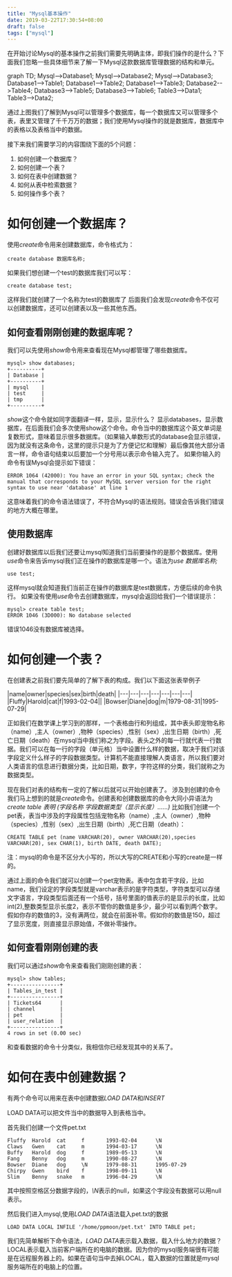 ```yaml
---
title: "Mysql基本操作"
date: 2019-03-22T17:30:54+08:00
draft: false
tags: ["mysql"]
---
```


在开始讨论Mysql的基本操作之前我们需要先明确主体，即我们操作的是什么？下面我们忽略一些具体细节来了解一下Mysql这款数据库管理数据的结构和单元。

<div class="mermaid">
graph TD;
    Mysql-->Database1;
    Mysql-->Database2;
    Mysql-->Database3;
    Database1-->Table1;
    Database1-->Table2;
    Database1-->Table3;
    Database2-->Table4;
    Database3-->Table5;
    Database3-->Table6;
    Table3-->Data1;
    Table3-->Data2;
</div>

通过上图我们了解到Mysql可以管理多个数据库，每一个数据库又可以管理多个表，表里又管理了千千万万的数据；我们使用Mysql操作的就是数据库，数据库中的表格以及表格当中的数据。

接下来我们需要学习的内容围绕下面的5个问题：

1. 如何创建一个数据库？
2. 如何创建一个表？
3. 如何在表中创建数据？
4. 如何从表中检索数据？
5. 如何操作多个表？

# 如何创建一个数据库？

使用*create*命令用来创建数据库，命令格式为：
```
create database 数据库名称;
```

如果我们想创建一个test的数据库我们可以写：
```
create database test;
```
这样我们就创建了一个名称为test的数据库了
后面我们会发现*create*命令不仅可以创建数据库，还可以创建表以及一些其他东西。

## 如何查看刚刚创建的数据库呢？
我们可以先使用*show*命令用来查看现在Mysql都管理了哪些数据库。

```
mysql> show databases;
+----------+
| Database |
+----------+
| mysql    |
| test     |
| tmp      |
+----------+
```


*show*这个命令就如同字面翻译一样，显示，显示什么？ 显示databases，显示数据库，在后面我们会多次使用show这个命令。命令当中的数据库这个英文单词是复数形式，意味着显示很多数据库。（如果输入单数形式的database会显示错误，因为就没有这条命令，这里的提示只是为了方便记忆和理解）最后像其他大部分语言一样，命令语句结束以后要加一个分号用以表示命令输入完了。
如果你输入的命令有误Mysql会提示如下错误：
```
ERROR 1064 (42000): You have an error in your SQL syntax; check the manual that corresponds to your MySQL server version for the right syntax to use near 'database' at line 1
```
这意味着我们的命令语法错误了，不符合Mysql的语法规则。错误会告诉我们错误的地方大概在哪里。

## 使用数据库

创建好数据库以后我们还要让mysql知道我们当前要操作的是那个数据库。使用*use*命令来告诉mysql我们正在操作的数据库是哪一个。语法为*use 数据库名称;*
```
use test;
```
这样mysql就会知道我们当前正在操作的数据库是test数据库，方便后续的命令执行。
如果没有使用*use*命令去创建数据库，mysql会返回给我们一个错误提示：
```
mysql> create table test;
ERROR 1046 (3D000): No database selected
```
错误1046没有数据库被选择。

# 如何创建一个表？

在创建表之前我们要先简单的了解下表的构成。我们以下面这张表举例子

|name|owner|species|sex|birth|death|
|---|---|---|---|---|---|---|
|Fluffy|Harold|cat|f|1993-02-04||
|Bowser|Diane|dog|m|1979-08-31|1995-07-29|

正如我们在数学课上学习到的那样，一个表格由行和列组成，其中表头即宠物名称（name）,主人（owner）,物种（species）,性别（sex）,出生日期（birth）,死亡日期（death）在mysql当中我们称之为字段。表头之外的每一行就代表一行数据。我们可以在每一行的字段（单元格）当中设置什么样的数据，取决于我们对该字段定义什么样子的字段数据类型。计算机不能直接理解人类语言，所以我们要对人类语言的信息进行数据分类，比如日期，数字，字符这样的分类，我们就称之为数据类型。

现在我们对表的结构有一定的了解以后就可以开始创建表了。
涉及到创建的命令我们马上想到的就是*create*命令。创建表和创建数据库的命令大同小异语法为*create table 表明 (字段名称 字段数据类型（显示长度）……)*
比如我们创建一个pet表，表当中涉及的字段属性包括宠物名称（name）,主人（owner）,物种（species）,性别（sex）,出生日期（birth）,死亡日期（death）：
```
CREATE TABLE pet (name VARCHAR(20), owner VARCHAR(20),species VARCHAR(20), sex CHAR(1), birth DATE, death DATE);
```
注：mysql的命令是不区分大小写的，所以大写的CREATE和小写的create是一样的。

通过上面的命令我们就可以创建一个pet宠物表。表中包含若干字段，比如name，我们设定的字段类型就是varchar表示的是字符类型，字符类型可以存储文字语言，字段类型后面还有一个括号，括号里面的值表示的是显示的长度，比如int(2),整数类型显示长度2，表示不管你的数值是多少，最少可以看到两个数字。假如你存的数值的3，没有满两位，就会在前面补零。假如你的数值是150，超过了显示宽度，则直接显示原始值，不做补零操作。

## 如何查看刚刚创建的表

我们可以通过*show*命令来查看我们刚刚创建的表：
```
mysql> show tables;
+----------------+
| Tables_in_test |
+----------------+
| Tickets64      |
| channel        |
| pet            |
| user_relation  |
+----------------+
4 rows in set (0.00 sec)
```
和查看数据的命令十分类似，我相信你已经发现其中的关系了。

# 如何在表中创建数据？

有两个命令可以用来在表中创建数据*LOAD DATA*和*INSERT*

LOAD DATA可以把文件当中的数据导入到表格当中。

首先我们创建一个文件pet.txt
```
Fluffy  Harold  cat     f       1993-02-04      \N
Claws   Gwen    cat     m       1994-03-17      \N
Buffy   Harold  dog     f       1989-05-13      \N
Fang    Benny   dog     m       1990-08-27      \N
Bowser  Diane   dog     \N      1979-08-31      1995-07-29
Chirpy  Gwen    bird    f       1998-09-11      \N
Slim    Benny   snake   m       1996-04-29      \N
```
其中按照空格区分数据字段的，*\N*表示的null，如果这个字段没有数据可以用null表示。

然后我们进入mysql,使用*LOAD DATA*语法载入pet.txt的数据

```
LOAD DATA LOCAL INFILE '/home/ppmoon/pet.txt' INTO TABLE pet;
```

我们先简单解析下命令语法，*LOAD DATA*表示载入数据，载入什么地方的数据？LOCAL表示载入当前客户端所在的电脑的数据。因为你的mysql服务端很有可能是在远程服务器上的。如果在语句当中去掉LOCAL，载入数据的位置就是mysql服务端所在的电脑上的位置。